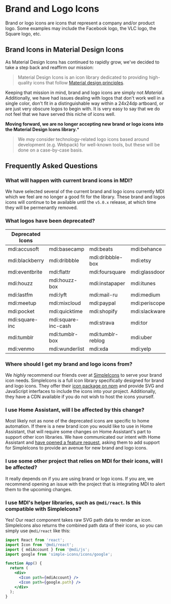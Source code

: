 # Brand and Logo Icons

Brand or logo icons are icons that represent a company and/or product logo. Some examples may include the Facebook logo, the VLC logo, the Square logo, etc.

## Brand Icons in Material Design Icons

As Material Design Icons has continued to rapidly grow, we've decided to take a step back and reaffirm our mission:

> Material Design Icons is an icon library dedicated to providing high-quality icons that follow [Material design principles][1].

Keeping that mission in mind, brand and logo icons are simply not _Material_. Additionally, we have had issues dealing with logos that don't work well in a single color, don't fit in a distinguishable way within a 24x24dp artboard, or are just very obscure logos to begin with. It is very easy to say that we do not feel that we have served this niche of icons well.

**Moving forward, we are no longer accepting new brand or logo icons into the Material Design Icons library.***

> We _may_ consider technology-related logo icons based around development (e.g. Webpack) for well-known tools, but these will be done on a case-by-case basis.

## Frequently Asked Questions

### What will happen with current brand icons in MDI?

We have selected several of the current brand and logo icons currently MDI which we feel are no longer a good fit for the library. These brand and logos icons will continue to be available until the `v5.0.x` release, at which time they will be permenantly removed.

### What logos have been deprecated?

| Deprecated Icons | | | |
| --- | --- | --- | --- |
|mdi:accusoft|mdi:basecamp|mdi:beats|mdi:behance|
|mdi:blackberry|mdi:dribbble|mdi:dribbble-box|mdi:etsy|
|mdi:eventbrite|mdi:flattr|mdi:foursquare|mdi:glassdoor|
|mdi:houzz|mdi:houzz-box|mdi:instapaper|mdi:itunes|
|mdi:lastfm|mdi:lyft|mdi:mail-ru|mdi:medium|
|mdi:meetup|mdi:mixcloud|mdi:paypal|mdi:periscope|
|mdi:pocket|mdi:quicktime|mdi:shopify|mdi:slackware|
|mdi:square-inc|mdi:square-inc-cash|mdi:strava|mdi:tor|
|mdi:tumblr|mdi:tumblr-box|mdi:tumblr-reblog|mdi:uber|
|mdi:venmo|mdi:wunderlist|mdi:xda|mdi:yelp|

### Where should I get my brand and logo icons from?

We _highly_ recommend our friends over at [SimpleIcons][2] to serve your brand icon needs. SimpleIcons is a full icon library specifically designed for brand and logo icons. They offer their [icon package on npm][3] and provide SVG and JavaScript interfaces to include the icons into your project. Additionally, they have a CDN available if you do not wish to host the icons yourself.

### I use Home Assistant, will I be affected by this change?

Most likely not as none of the deprecated icons are specific to home automation. If there is a new brand icon you would like to use in Home Assistant, that will require some changes on Home Assistant's part to support other icon libraries. We have communicated our intent with Home Assistant and [have opened a feature request][4], asking them to add support for SimpleIcons to provide an avenue for new brand and logo icons.

### I use some other project that relies on MDI for their icons, will I be affected?

It really depends on if you are using brand or logo icons. If you are, we recommend opening an issue with the project that is integrating MDI to alert them to the upcoming changes.

### I use MDI's helper libraries, such as `@mdi/react`. Is this compatible with SimpleIcons?

Yes! Our react component takes raw SVG path data to render an icon. SimpleIcons also returns the combined path data of their icons, so you can simply use `@mdi/react` like this:

```jsx
import React from 'react';
import Icon from '@mdi/react';
import { mdiAccount } from '@mdi/js';
import google from 'simple-icons/icons/google';

function App() {
  return (
    <div>
      <Icon path={mdiAccount} />
      <Icon path={google.path} />
    </div>
  );
}
```

[1]: https://material.io/design/iconography/system-icons.html#design-principles
[2]: https://simpleicons.org/
[3]: https://www.npmjs.com/package/simple-icons
[4]: https://community.home-assistant.io/t/material-design-icons-simpleicons-add-support-for-simpleicons-library/108765
